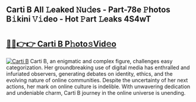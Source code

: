 ## Carti B All 𝙻eaked 𝙽u𝚍es - Part-78e 𝙿hotos B𝚒kini 𝚅𝚒deo - Hot 𝙿art 𝙻eaks 4S4wT

# <h2><a href="http://ld0e059.urlbe.top/?page=Carti+B">🔗🔗👉👉 Carti B P𝚑oto𝚜Vid𝚎o</a></h2>

[![Carti B](https://i.imgur.com/eBuTRDB.gif)](http://ld0e059.urlbe.top/?page=Carti+B)
Carti B, an enigmatic and complex figure, challenges easy categorization. Her groundbreaking use of digital media has enthralled and infuriated observers, generating debates on identity, ethics, and the evolving nature of online communities. Despite the uncertainty of her next actions, her mark on online culture is indelible. With unwavering dedication and undeniable charm, Carti B journey in the online universe is unending.
